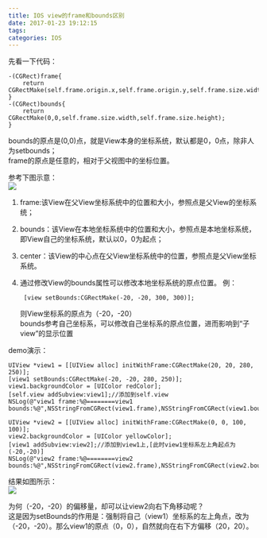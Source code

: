```yaml
---
title: IOS view的frame和bounds区别
date: 2017-01-23 19:12:15
tags:  
categories: IOS
---
```

      

先看一下代码：     

	-(CGRect)frame{
	    return CGRectMake(self.frame.origin.x,self.frame.origin.y,self.frame.size.width,self.frame.size.height);
	}
	-(CGRect)bounds{
	    return CGRectMake(0,0,self.frame.size.width,self.frame.size.height);
	}

bounds的原点是(0,0)点，就是View本身的坐标系统，默认都是0，0点，除非人为setbounds；     
frame的原点是任意的，相对于父视图中的坐标位置。        

<!-- more -->

参考下图示意：    
![](/img/frame&bounds.jpg)      

1. frame:该View在父View坐标系统中的位置和大小，参照点是父View的坐标系统；     
2. bounds：该View在本地坐标系统中的位置和大小，参照点是本地坐标系统，即View自己的坐标系统，默认以0，0为起点；     
3. center：该View的中心点在父View坐标系统中的位置，参照点是父View坐标系统。      
4. 通过修改View的bounds属性可以修改本地坐标系统的原点位置。 例： 
	  
	  	[view setBounds:CGRectMake(-20, -20, 300, 300)];    
	  	
	  则View坐标系的原点为（-20，-20）   
	  bounds参考自己坐标系，可以修改自己坐标系的原点位置，进而影响到“子view”的显示位置
   

demo演示：       

	UIView *view1 = [[UIView alloc] initWithFrame:CGRectMake(20, 20, 280, 250)];  
	[view1 setBounds:CGRectMake(-20, -20, 280, 250)];  
	view1.backgroundColor = [UIColor redColor];  
	[self.view addSubview:view1];//添加到self.view  
	NSLog(@"view1 frame:%@========view1 bounds:%@",NSStringFromCGRect(view1.frame),NSStringFromCGRect(view1.bounds));  
	  
	UIView *view2 = [[UIView alloc] initWithFrame:CGRectMake(0, 0, 100, 100)];  
	view2.backgroundColor = [UIColor yellowColor];  
	[view1 addSubview:view2];//添加到view1上,[此时view1坐标系左上角起点为(-20,-20)]  
	NSLog(@"view2 frame:%@========view2 bounds:%@",NSStringFromCGRect(view2.frame),NSStringFromCGRect(view2.bounds));     
	 
结果如图所示：   
![](/img/frame&boundsDemo.jpg)     

为何（-20，-20）的偏移量，却可以让view2向右下角移动呢？   
这是因为setBounds的作用是：强制将自己（view1）坐标系的左上角点，改为（-20，-20）。那么view1的原点（0，0），自然就向在右下方偏移（20，20）。

